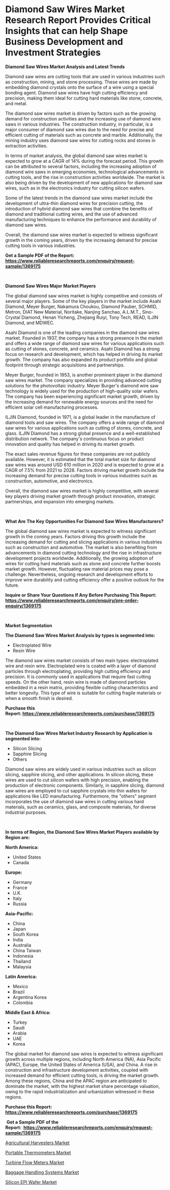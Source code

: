 <p><h1>Diamond Saw Wires Market Research Report Provides Critical Insights that can help Shape Business Development and Investment Strategies</h1></p><p><strong>Diamond Saw Wires Market Analysis and Latest Trends</strong></p>
<p><p>Diamond saw wires are cutting tools that are used in various industries such as construction, mining, and stone processing. These wires are made by embedding diamond crystals onto the surface of a wire using a special bonding agent. Diamond saw wires have high cutting efficiency and precision, making them ideal for cutting hard materials like stone, concrete, and metal.</p><p>The diamond saw wires market is driven by factors such as the growing demand for construction activities and the increasing use of diamond wire saws in various industries. The construction industry, in particular, is a major consumer of diamond saw wires due to the need for precise and efficient cutting of materials such as concrete and marble. Additionally, the mining industry uses diamond saw wires for cutting rocks and stones in extraction activities.</p><p>In terms of market analysis, the global diamond saw wires market is expected to grow at a CAGR of 14% during the forecast period. This growth can be attributed to several factors, including the increasing adoption of diamond wire saws in emerging economies, technological advancements in cutting tools, and the rise in construction activities worldwide. The market is also being driven by the development of new applications for diamond saw wires, such as in the electronics industry for cutting silicon wafers.</p><p>Some of the latest trends in the diamond saw wires market include the development of ultra-thin diamond wires for precision cutting, the introduction of hybrid diamond saw wires that combine the benefits of diamond and traditional cutting wires, and the use of advanced manufacturing techniques to enhance the performance and durability of diamond saw wires.</p><p>Overall, the diamond saw wires market is expected to witness significant growth in the coming years, driven by the increasing demand for precise cutting tools in various industries.</p></p>
<p><strong>Get a Sample PDF of the Report:&nbsp; <a href="https://www.reliableresearchreports.com/enquiry/request-sample/1369175">https://www.reliableresearchreports.com/enquiry/request-sample/1369175</a></strong></p>
<p>&nbsp;</p>
<p><strong>Diamond Saw Wires Major Market Players</strong></p>
<p><p>The global diamond saw wires market is highly competitive and consists of several major players. Some of the key players in the market include Asahi Diamond, Meyer Burger, Nakamura Choukou, Diamond Pauber, SCHMID, Metron, DIAT New Material, Noritake, Nanjing Sanchao, A.L.M.T., Sino-Crystal Diamond, Henan Yicheng, Zhejiang Ruiyi, Tony Tech, READ, ILJIN Diamond, and MDWEC.</p><p>Asahi Diamond is one of the leading companies in the diamond saw wires market. Founded in 1937, the company has a strong presence in the market and offers a wide range of diamond saw wires for various applications such as cutting of stones, concrete, and ceramics. Asahi Diamond has a strong focus on research and development, which has helped in driving its market growth. The company has also expanded its product portfolio and global footprint through strategic acquisitions and partnerships.</p><p>Meyer Burger, founded in 1953, is another prominent player in the diamond saw wires market. The company specializes in providing advanced cutting solutions for the photovoltaic industry. Meyer Burger's diamond wire saw technology is widely used for the production of high-quality solar wafers. The company has been experiencing significant market growth, driven by the increasing demand for renewable energy sources and the need for efficient solar cell manufacturing processes.</p><p>ILJIN Diamond, founded in 1971, is a global leader in the manufacture of diamond tools and saw wires. The company offers a wide range of diamond saw wires for various applications such as cutting of stones, concrete, and glass. ILJIN Diamond has a strong global presence and a well-established distribution network. The company's continuous focus on product innovation and quality has helped in driving its market growth.</p><p>The exact sales revenue figures for these companies are not publicly available. However, it is estimated that the total market size for diamond saw wires was around USD 610 million in 2020 and is expected to grow at a CAGR of 7.5% from 2021 to 2028. Factors driving market growth include the increasing demand for precise cutting tools in various industries such as construction, automotive, and electronics.</p><p>Overall, the diamond saw wires market is highly competitive, with several key players driving market growth through product innovation, strategic partnerships, and expansion into emerging markets.</p></p>
<p>&nbsp;</p>
<p><strong>What Are The Key Opportunities For Diamond Saw Wires Manufacturers?</strong></p>
<p><p>The global diamond saw wires market is expected to witness significant growth in the coming years. Factors driving this growth include the increasing demand for cutting and slicing applications in various industries such as construction and automotive. The market is also benefiting from advancements in diamond cutting technology and the rise in infrastructure development projects worldwide. Additionally, the growing adoption of wires for cutting hard materials such as stone and concrete further boosts market growth. However, fluctuating raw material prices may pose a challenge. Nevertheless, ongoing research and development efforts to improve wire durability and cutting efficiency offer a positive outlook for the future.</p></p>
<p><strong>Inquire or Share Your Questions If Any Before Purchasing This Report: <a href="https://www.reliableresearchreports.com/enquiry/pre-order-enquiry/1369175">https://www.reliableresearchreports.com/enquiry/pre-order-enquiry/1369175</a></strong></p>
<p>&nbsp;</p>
<p><strong>Market Segmentation</strong></p>
<p><strong>The Diamond Saw Wires Market Analysis by types is segmented into:</strong></p>
<p><ul><li>Electroplated Wire</li><li>Resin Wire</li></ul></p>
<p><p>The diamond saw wires market consists of two main types: electroplated wire and resin wire. Electroplated wire is coated with a layer of diamond particles through electroplating, providing high cutting efficiency and precision. It is commonly used in applications that require fast cutting speeds. On the other hand, resin wire is made of diamond particles embedded in a resin matrix, providing flexible cutting characteristics and better longevity. This type of wire is suitable for cutting fragile materials or when a smooth finish is desired.</p></p>
<p><strong>Purchase this Report:&nbsp;<a href="https://www.reliableresearchreports.com/purchase/1369175">https://www.reliableresearchreports.com/purchase/1369175</a></strong></p>
<p>&nbsp;</p>
<p><strong>The Diamond Saw Wires Market Industry Research by Application is segmented into:</strong></p>
<p><ul><li>Silicon Slicing</li><li>Sapphire Slicing</li><li>Others</li></ul></p>
<p><p>Diamond saw wires are widely used in various industries such as silicon slicing, sapphire slicing, and other applications. In silicon slicing, these wires are used to cut silicon wafers with high precision, enabling the production of electronic components. Similarly, in sapphire slicing, diamond saw wires are employed to cut sapphire crystals into thin wafers for applications like LED manufacturing. Furthermore, the "others" segment incorporates the use of diamond saw wires in cutting various hard materials, such as ceramics, glass, and composite materials, for diverse industrial purposes.</p></p>
<p>&nbsp;</p>
<p><strong>In terms of Region, the Diamond Saw Wires Market Players available by Region are:</strong></p>
<p>
    <p> <strong> North America: </strong>
        <ul>
            <li>United States</li>
            <li>Canada</li>
        </ul>
        </p> 
    <p> <strong> Europe: </strong>
        <ul>
            <li>Germany</li>
            <li>France</li>
            <li>U.K.</li>
            <li>Italy</li>
            <li>Russia</li>
        </ul>
        </p> 
    <p> <strong> Asia-Pacific: </strong>
        <ul>
            <li>China</li>
            <li>Japan</li>
            <li>South Korea</li>
            <li>India</li>
            <li>Australia</li>
            <li>China Taiwan</li>
            <li>Indonesia</li>
            <li>Thailand</li>
            <li>Malaysia</li>
        </ul>
        </p> 
    <p> <strong> Latin America: </strong>
        <ul>
            <li>Mexico</li>
            <li>Brazil</li>
            <li>Argentina Korea</li>
            <li>Colombia</li>
        </ul>
        </p> 
    <p> <strong> Middle East & Africa: </strong>
        <ul>
            <li>Turkey</li>
            <li>Saudi</li>
            <li>Arabia</li>
            <li>UAE</li>
            <li>Korea</li>
        </ul>
    </p>
    </p>
<p><p>The global market for diamond saw wires is expected to witness significant growth across multiple regions, including North America (NA), Asia Pacific (APAC), Europe, the United States of America (USA), and China. A rise in construction and infrastructure development activities, coupled with increased demand for efficient cutting tools, is driving the market growth. Among these regions, China and the APAC region are anticipated to dominate the market, with the highest market share percentage valuation, owing to the rapid industrialization and urbanization witnessed in these regions.</p></p>
<p><strong>Purchase this Report: <a href="https://www.reliableresearchreports.com/purchase/1369175">https://www.reliableresearchreports.com/purchase/1369175</a></strong></p>
<p>&nbsp;<strong>Get a Sample PDF of the Report:&nbsp;&nbsp;<a href="https://www.reliableresearchreports.com/enquiry/request-sample/1369175">https://www.reliableresearchreports.com/enquiry/request-sample/1369175</a></strong></p>
<p><strong></strong></p>
<p><p><a href="https://www.linkedin.com/pulse/agricultural-harvesters-market-research-report-unlocks-analysis-5gk4c/">Agricultural Harvesters Market</a></p><p><a href="https://www.linkedin.com/pulse/portable-thermometers-market-research-report-unlocks-analysis-vz1dc/">Portable Thermometers Market</a></p><p><a href="https://www.linkedin.com/pulse/turbine-flow-meters-market-research-report-unlocks-analysis-laklf/">Turbine Flow Meters Market</a></p><p><a href="https://medium.com/@daveblock1987/baggage-handling-systems-market-size-growth-forecast-2023-2030-fc5ccad42986">Baggage Handling Systems Market</a></p><p><a href="https://medium.com/@ishankishanrp23/silicon-epi-wafer-market-size-growth-forecast-2023-2030-eac4aadc1a92">Silicon EPI Wafer Market</a></p></p>